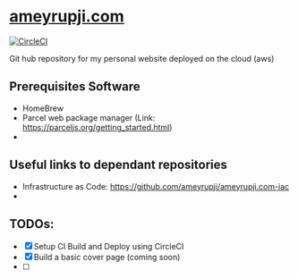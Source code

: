 # [ameyrupji.com](http://www.ameyrupji.com/)

[![CircleCI](https://circleci.com/gh/ameyrupji/ameyrupji.com.svg?style=svg)](https://circleci.com/gh/ameyrupji/ameyrupji.com)


Git hub repository for my personal website deployed on the cloud (aws)


## Prerequisites Software
- HomeBrew
- Parcel web package manager (Link: https://parceljs.org/getting_started.html)
- 


## Useful links to dependant repositories
- Infrastructure as Code: https://github.com/ameyrupji/ameyrupji.com-iac
- 


## TODOs:
- [x] Setup CI Build and Deploy using CircleCI
- [x] Build a basic cover page (coming soon)
- [ ]